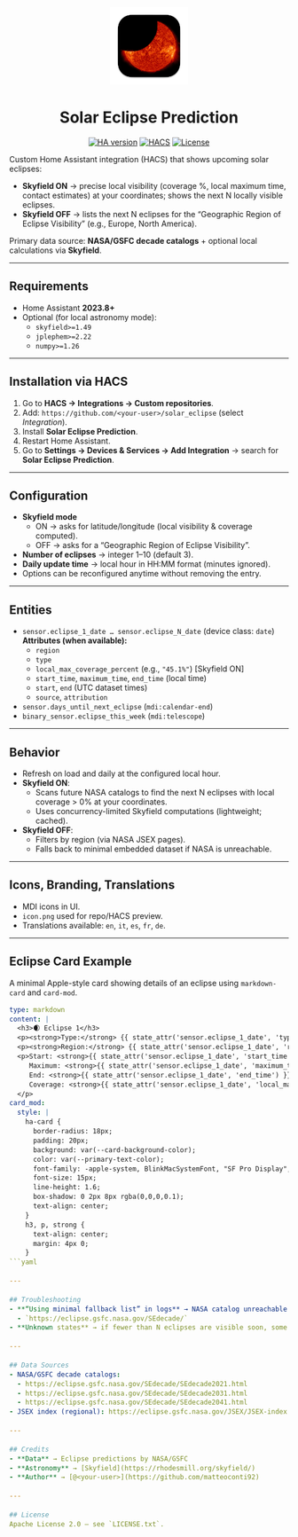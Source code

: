 <p align="center">
  <img src="https://raw.githubusercontent.com/matteoconti92/solar_eclipse/main/icon.png" alt="Solar Eclipse Prediction" width="140" />
</p>

<h1 align="center">Solar Eclipse Prediction</h1>

<p align="center">
  <a href="https://www.home-assistant.io/"><img src="https://img.shields.io/badge/Home%20Assistant-2023.8%2B-blue.svg" alt="HA version" /></a>
  <a href="https://hacs.xyz/"><img src="https://img.shields.io/badge/HACS-Custom-orange.svg" alt="HACS" /></a>
  <a href="LICENSE"><img src="https://img.shields.io/badge/License-Apache%202.0-green.svg" alt="License" /></a>
</p>

Custom Home Assistant integration (HACS) that shows upcoming solar eclipses:

- **Skyfield ON** → precise local visibility (coverage %, local maximum time, contact estimates) at your coordinates; shows the next N locally visible eclipses.  
- **Skyfield OFF** → lists the next N eclipses for the “Geographic Region of Eclipse Visibility” (e.g., Europe, North America).

Primary data source: **NASA/GSFC decade catalogs** + optional local calculations via **Skyfield**.

---

## Requirements
- Home Assistant **2023.8+**
- Optional (for local astronomy mode):
  - `skyfield>=1.49`
  - `jplephem>=2.22`
  - `numpy>=1.26`

---

## Installation via HACS
1. Go to **HACS → Integrations → Custom repositories**.  
2. Add: `https://github.com/<your-user>/solar_eclipse` (select *Integration*).  
3. Install **Solar Eclipse Prediction**.  
4. Restart Home Assistant.  
5. Go to **Settings → Devices & Services → Add Integration** → search for **Solar Eclipse Prediction**.  

---

## Configuration
- **Skyfield mode**  
  - ON → asks for latitude/longitude (local visibility & coverage computed).  
  - OFF → asks for a “Geographic Region of Eclipse Visibility”.  
- **Number of eclipses** → integer 1–10 (default 3).  
- **Daily update time** → local hour in HH:MM format (minutes ignored).  
- Options can be reconfigured anytime without removing the entry.  

---

## Entities
- `sensor.eclipse_1_date … sensor.eclipse_N_date` (device class: `date`)  
  **Attributes (when available):**
  - `region`  
  - `type`  
  - `local_max_coverage_percent` (e.g., `"45.1%"`) [Skyfield ON]  
  - `start_time`, `maximum_time`, `end_time` (local time)  
  - `start`, `end` (UTC dataset times)  
  - `source`, `attribution`  
- `sensor.days_until_next_eclipse` (`mdi:calendar-end`)  
- `binary_sensor.eclipse_this_week` (`mdi:telescope`)  

---

## Behavior
- Refresh on load and daily at the configured local hour.  
- **Skyfield ON**:
  - Scans future NASA catalogs to find the next N eclipses with local coverage > 0% at your coordinates.  
  - Uses concurrency-limited Skyfield computations (lightweight; cached).  
- **Skyfield OFF**:
  - Filters by region (via NASA JSEX pages).  
  - Falls back to minimal embedded dataset if NASA is unreachable.  

---

## Icons, Branding, Translations
- MDI icons in UI.  
- `icon.png` used for repo/HACS preview.  
- Translations available: `en`, `it`, `es`, `fr`, `de`.  

---

## Eclipse Card Example

A minimal Apple-style card showing details of an eclipse using `markdown-card` and `card-mod`.

```yaml
type: markdown
content: |
  <h3>🌒 Eclipse 1</h3>
  <p><strong>Type:</strong> {{ state_attr('sensor.eclipse_1_date', 'type') | capitalize }}</p>
  <p><strong>Region:</strong> {{ state_attr('sensor.eclipse_1_date', 'region') | capitalize }}</p>
  <p>Start: <strong>{{ state_attr('sensor.eclipse_1_date', 'start_time') }}</strong><br>
     Maximum: <strong>{{ state_attr('sensor.eclipse_1_date', 'maximum_time') }}</strong><br>
     End: <strong>{{ state_attr('sensor.eclipse_1_date', 'end_time') }}</strong><br>
     Coverage: <strong>{{ state_attr('sensor.eclipse_1_date', 'local_max_coverage_percent') }}%</strong>
  </p>
card_mod:
  style: |
    ha-card {
      border-radius: 18px;
      padding: 20px;
      background: var(--card-background-color);
      color: var(--primary-text-color);
      font-family: -apple-system, BlinkMacSystemFont, "SF Pro Display", "SF Pro Text", sans-serif;
      font-size: 15px;
      line-height: 1.6;
      box-shadow: 0 2px 8px rgba(0,0,0,0.1);
      text-align: center;
    }
    h3, p, strong {
      text-align: center;
      margin: 4px 0;
    }
```yaml

---

## Troubleshooting
- **“Using minimal fallback list” in logs** → NASA catalog unreachable or changed. Check access to:  
  - `https://eclipse.gsfc.nasa.gov/SEdecade/`  
- **Unknown states** → if fewer than N eclipses are visible soon, some slots remain empty until future events are found.  

---

## Data Sources
- NASA/GSFC decade catalogs:  
  - https://eclipse.gsfc.nasa.gov/SEdecade/SEdecade2021.html  
  - https://eclipse.gsfc.nasa.gov/SEdecade/SEdecade2031.html  
  - https://eclipse.gsfc.nasa.gov/SEdecade/SEdecade2041.html  
- JSEX index (regional): https://eclipse.gsfc.nasa.gov/JSEX/JSEX-index.html  

---

## Credits
- **Data** → Eclipse predictions by NASA/GSFC  
- **Astronomy** → [Skyfield](https://rhodesmill.org/skyfield/)  
- **Author** → [@<your-user>](https://github.com/matteoconti92)  

---

## License
Apache License 2.0 — see `LICENSE.txt`.
